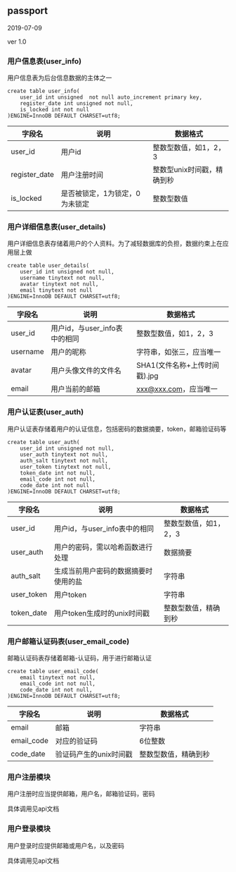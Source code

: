 ## passport

2019-07-09

ver 1.0

### 用户信息表(user_info)

用户信息表为后台信息数据的主体之一

```mysql
create table user_info(
    user_id int unsigned  not null auto_increment primary key,
    register_date int unsigned not null,
    is_locked int not null
)ENGINE=InnoDB DEFAULT CHARSET=utf8;
```

| 字段名        | 说明                           | 数据格式                   |
| ------------- | ------------------------------ | -------------------------- |
| user_id       | 用户id                         | 整数型数值，如1，2，3      |
| register_date | 用户注册时间                   | 整数型unix时间戳，精确到秒 |
| is_locked     | 是否被锁定，1为锁定，0为未锁定 | 整数型数值                 |

### 用户详细信息表(user_details)

用户详细信息表存储着用户的个人资料。为了减轻数据库的负担，数据约束上在应用层上做

```mysql
create table user_details(
	user_id int unsigned not null,
    username tinytext not null,
    avatar tinytext not null,
    email tinytext not null
)ENGINE=InnoDB DEFAULT CHARSET=utf8;
```

| 字段名   | 说明                          | 数据格式                      |
| -------- | ----------------------------- | ----------------------------- |
| user_id  | 用户id，与user_info表中的相同 | 整数型数值，如1，2，3         |
| username | 用户的昵称                    | 字符串，如张三，应当唯一      |
| avatar   | 用户头像文件的文件名          | SHA1(文件名称+上传时间戳).jpg |
| email    | 用户当前的邮箱                | xxx@xxx.com，应当唯一         |

### 用户认证表(user_auth)

用户认证表存储着用户的认证信息，包括密码的数据摘要，token，邮箱验证码等

```mysql
create table user_auth(
	user_id int unsigned not null,
    user_auth tinytext not null,
    auth_salt tinytext not null,
    user_token tinytext not null,
    token_date int not null,
    email_code int not null,
    code_date int not null
)ENGINE=InnoDB DEFAULT CHARSET=utf8;
```

| 字段名     | 说明                                 | 数据格式              |
| ---------- | ------------------------------------ | --------------------- |
| user_id    | 用户id，与user_info表中的相同        | 整数型数值，如1，2，3 |
| user_auth  | 用户的密码，需以哈希函数进行处理     | 数据摘要              |
| auth_salt  | 生成当前用户密码的数据摘要时使用的盐 | 字符串                |
| user_token | 用户token                            | 字符串                |
| token_date | 用户token生成时的unix时间戳          | 整数型数值，精确到秒  |

### 用户邮箱认证码表(user_email_code)

邮箱认证码表存储着邮箱-认证码，用于进行邮箱认证

```mysql
create table user_email_code(
    email tinytext not null,
    email_code int not null,
    code_date int not null,
)ENGINE=InnoDB DEFAULT CHARSET=utf8;
```

| 字段名     | 说明                   | 数据格式             |
| ---------- | ---------------------- | -------------------- |
| email      | 邮箱                   | 字符串               |
| email_code | 对应的验证码           | 6位整数              |
| code_date  | 验证码产生的unix时间戳 | 整数型数值，精确到秒 |

### 用户注册模块

用户注册时应当提供邮箱，用户名，邮箱验证码，密码

具体调用见api文档

### 用户登录模块

用户登录时应提供邮箱或用户名，以及密码

具体调用见api文档

